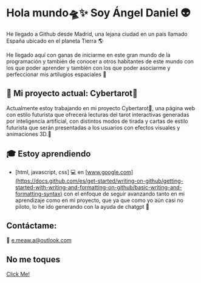 # Hola mundo🛸✨ Soy Ángel Daniel 👽

He llegado a Github desde Madrid, una lejana ciudad en un país llamado España ubicado en el planeta Tierra 🌎

He llegado aquí con ganas de iniciarme en este gran mundo de la programación y también de conocer a otros habitantes de este mundo con los que poder aprender y también con los que poder asociarme y perfeccionar mis artilugios espaciales 🚀

## 🌠 Mi proyecto actual: Cybertarot🔮

Actualmente estoy trabajando en mi proyecto Cybertarot🔮, una página web con estilo futurista que ofrecerá lecturas del tarot interactivas generadas por inteligencia artificial, con distintos modos de tirada y cartas de estilo futurista que serán presentadas a los usuarios con efectos visuales y animaciones 3D.🌌

## 🎓 Estoy aprendiendo

- [html, javascript, css] 💻 en [www.google.com](https://docs.github.com/es/get-started/writing-on-github/getting-started-with-writing-and-formatting-on-github/basic-writing-and-formatting-syntax) con el enfoque de seguir avanzando tanto en mi aprendizaje como en mi proyecto, que ya que como yo aún casi no piloto, lo he ido generando con la ayuda de chatgpt 🤖
  


## Contáctame:

📧 [e.meaw.a@outlook.com](https://bing.com/search?q=c%c3%b3mo+ajustar+el+c%c3%b3digo+de+marcado+de+github)

## No me toques

[Click Me!](https://docs.github.com/es/get-started/writing-on-github/getting-started-with-writing-and-formatting-on-github/about-writing-and-formatting-on-github)
